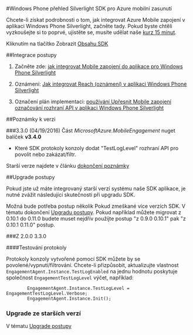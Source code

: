 <properties 
    pageTitle="Windows Phone přehled Silverlight SDK" 
    description="Základní informace o SDK Windows Phone Silverlight pro Azure mobilní zasunutí"                     
    services="mobile-engagement" 
    documentationCenter="mobile" 
    authors="piyushjo" 
    manager="dwrede"
    editor="" />

<tags 
    ms.service="mobile-engagement" 
    ms.workload="mobile" 
    ms.tgt_pltfrm="mobile-windows-phone" 
    ms.devlang="na" 
    ms.topic="article" 
    ms.date="08/19/2016" 
    ms.author="piyushjo" />

#<a name="windows-phone-silverlight-sdk-overview-for-azure-mobile-engagement"></a>Windows Phone přehled Silverlight SDK pro Azure mobilní zasunutí

Chcete-li získat podrobnosti o tom, jak integrovat Azure Mobile zapojení v aplikaci Windows Phone Silverlight, začněte tady. Pokud byste chtěli vyzkoušejte si to poprvé, ujistěte se, musíte udělat naše [kurz 15 minut](mobile-engagement-windows-phone-get-started.md).

Kliknutím na tlačítko Zobrazit [Obsahu SDK](mobile-engagement-windows-phone-sdk-content.md)

##<a name="integration-procedures"></a>Integrace postupy

1. Začněte zde: [jak integrovat Mobile zapojení do aplikace pro Windows Phone Silverlight](mobile-engagement-windows-phone-integrate-engagement.md)

2. Oznámení: [Jak integrovat Reach (oznámení) v aplikaci Windows Phone Silverlight](mobile-engagement-windows-phone-integrate-engagement-reach.md)

3. Označení plán implementaci: [používání Upřesnit Mobile zapojení označování rozhraní API v aplikaci Windows Phone Silverlight](mobile-engagement-windows-phone-use-engagement-api.md)

##<a name="release-notes"></a>Poznámky k verzi

###<a name="330-04192016"></a>3.3.0 (04/19/2016)
Část *MicrosoftAzure.MobileEngagement* nuget balíček **v3.4.0**

-   Které SDK protokoly konzoly dodat "TestLogLevel" rozhraní API pro povolit nebo zakázat/filtr.

Starší verze najdete v článku [dokončení poznámky](mobile-engagement-windows-phone-release-notes.md)

##<a name="upgrade-procedures"></a>Upgrade postupy

Pokud jste už máte integrovaný starší verzí systému naše SDK aplikace, je nutné zvážit následující skutečnosti při upgradu SDK.

Možná bude potřeba postup několik Pokud zmeškané více verzích SDK. V tématu dokončení [Upgradu postupy](mobile-engagement-windows-phone-upgrade-procedure.md). Pokud například můžete migrovat z 0.10.1 do 0.11.0 budete muset nejdřív použijte postup "z 0.9.0 0.10.1" pak "z 0.10.1 0.11.0" postup.

###<a name="from-200-to-330"></a>Z 2.0.0 3.3.0

####<a name="test-logs"></a>Testování protokoly

Protokoly konzoly vytvořené pomocí SDK můžete by se povolené/vypnutí/filtrování. Chcete-li přizpůsobit, aktualizujte vlastnost `EngagementAgent.Instance.TestLogEnabled` na jednu hodnotu poskytuje společnost `EngagementTestLogLevel` výčet, například:

            EngagementAgent.Instance.TestLogLevel = EngagementTestLogLevel.Verbose;
            EngagementAgent.Instance.Init();

### <a name="upgrade-from-older-versions"></a>Upgrade ze starších verzí

V tématu [Upgrade postupy](mobile-engagement-windows-phone-upgrade-procedure.md)
 
